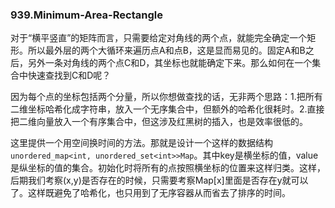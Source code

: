 ### 939.Minimum-Area-Rectangle

对于“横平竖直”的矩阵而言，只需要给定对角线的两个点，就能完全确定一个矩形。所以最外层的两个大循环来遍历点A和点B，这是显而易见的。固定A和B之后，另外一条对角线的两个点C和D，其坐标也就能确定下来。那么如何在一个集合中快速查找到C和D呢？

因为每个点的坐标包括两个分量，所以你想做查找的话，无非两个思路：1.把所有二维坐标哈希化成字符串，放入一个无序集合中，但额外的哈希化很耗时。2.直接把二维向量放入一个有序集合中，但这涉及红黑树的插入，也是效率很低的。

这里提供一个用空间换时间的方法。那就是设计一个这样的数据结构```unordered_map<int, unordered_set<int>>Map```。其中key是横坐标的值，value是纵坐标的值的集合。初始化时将所有的点按照横坐标的位置来这样归类。这样，后期我们考察(x,y)是否存在的时候，只需要考察Map[x]里面是否存在y就可以了。这样既避免了哈希化，也只用到了无序容器从而省去了排序的时间。
